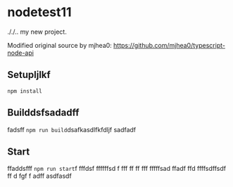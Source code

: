 # nodetest11
././..
my new project.

Modified original source by mjhea0: https://github.com/mjhea0/typescript-node-api

## Setupljlkf

`npm install`

## Builddsfsadadff
fadsff
`npm run build`dsafkasdlfkfdljf
sadfadf
## Start
ffaddsfff
`npm run start`f
fffdsf
ffffffsd
f
fff
ff
ff
fff
fffffsad
ffadf
ffd
ffffsdffsdf
ff
d
fgf
f
adff
asdfasdf
